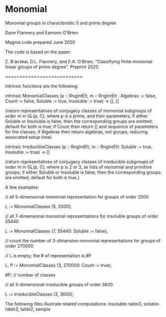 # Monomial
Monomial groups in characteristic 0 and prime degree 

Dane Flannery and Eamonn O'Brien

Magma code prepared June 2020

The code is based on the paper: 

Z. B'acskai, D.L. Flannery, and E.A. O'Brien.  "Classifying finite monomial linear groups of prime degree". Preprint 2020.

===========================

Intrinsic functions are the following:

intrinsic MonomialClasses (p :: RngIntElt, m :: RngIntElt :
  Algebras := false, Count := false, Soluble := true, Insoluble := true) -> [], []
  
{return representatives of conjugacy classes of monomial subgroups
 of order m in GL(p, C), where p is a prime, and their parameters;
 if either Soluble or Insoluble is false, then the corresponding groups
 are omitted; default for both is true; if Count then return [] and sequence
 of parameters for the classes; if Algebras then return algebras, not groups,
 reducing associated setup time}

intrinsic IrreducibleClasses (p :: RngIntElt, m :: RngIntElt:
  Soluble := true, Insoluble := true) -> []

{return representatives of conjugacy classes of irreducible subgroups
 of order m in GL(p, C), where p is 2 or 3, as lists of monomial and
 primitive groups; if either Soluble or Insoluble is false, then the
 corresponding groups are omitted; default for both is true.}

A few examples:

// all 5-dimensional monomial representation for groups of order 2000

L := MonomialClasses (5, 2000);

// all 7-dimensional monomial representations for insoluble groups of order 55440

L := MonomialClasses (7, 55440: Soluble := false);

// count the number of 3-dimension monomial representations for groups of order 270000

// L is empty; the # of representation is #P

L, P := MonomialClasses (3, 270000: Count := true);

#P; // number of classes  

// all 3-dimensional irreducible groups of order 3600

L := IrreducibleClasses (3, 3600);

The following files illustrate related computations:
insoluble-table3, soluble-table3, table2, sample  


